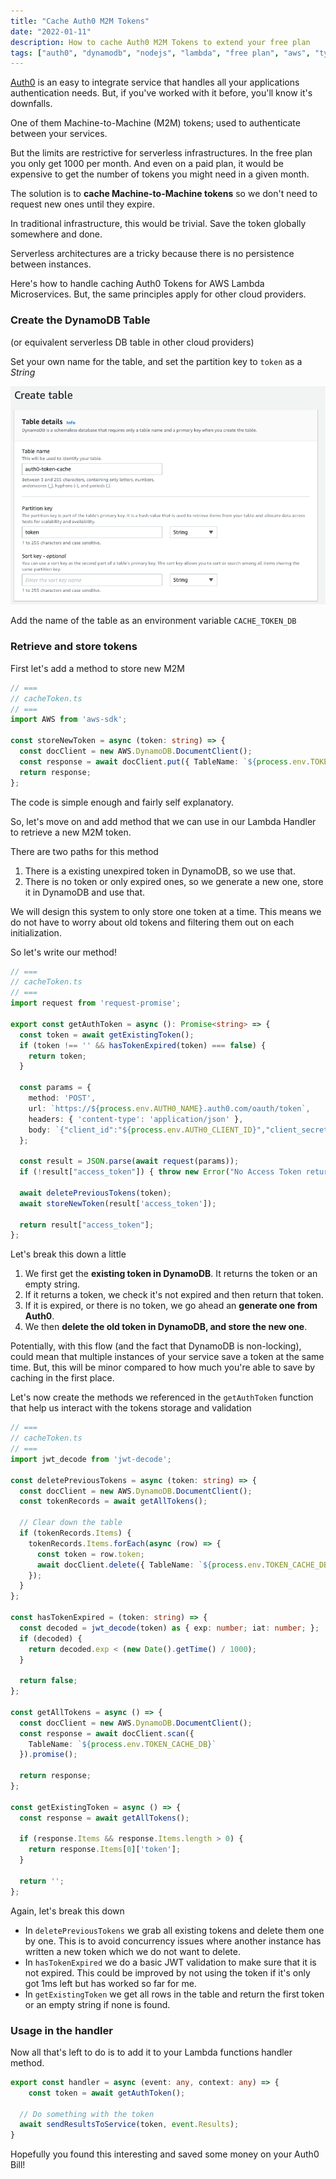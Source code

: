```yaml
---
title: "Cache Auth0 M2M Tokens"
date: "2022-01-11"
description: How to cache Auth0 M2M Tokens to extend your free plan
tags: ["auth0", "dynamodb", "nodejs", "lambda", "free plan", "aws", "typescript"]
---
```


[Auth0](https://auth0.com) is an easy to integrate service that handles all your applications authentication needs. But, if you've worked with it before, you'll know it's downfalls. 

One of them Machine-to-Machine (M2M) tokens; used to authenticate between your services. 

But the limits are restrictive for serverless infrastructures. In the free plan you only get 1000 per month. And even on a paid plan, it would be expensive to get the number of tokens you might need in a given month.

The solution is to **cache Machine-to-Machine tokens** so we don't need to request new ones until they expire. 

In traditional infrastructure, this would be trivial. Save the token globally somewhere and done.

Serverless architectures are a tricky because there is no persistence between instances.



Here's how to handle caching Auth0 Tokens for AWS Lambda Microservices. But, the same principles apply for other cloud providers.



### Create the DynamoDB Table

(or equivalent serverless DB table in other cloud providers)

Set your own name for the table, and set the partition key to `token` as a *String*



![Screenshot 2022-01-11 at 15.44.50](../../assets/images/dynamodb-creation.png)



Add the name of the table as an environment variable `CACHE_TOKEN_DB`



### Retrieve and store tokens

First let's add a method to store new M2M

```ts
// ===
// cacheToken.ts
// ===
import AWS from 'aws-sdk';

const storeNewToken = async (token: string) => {
  const docClient = new AWS.DynamoDB.DocumentClient();
  const response = await docClient.put({ TableName: `${process.env.TOKEN_CACHE_DB}`, Item: { token } }).promise();
  return response;
};
```



The code is simple enough and fairly self explanatory.

So, let's move on and add method that we can use in our Lambda Handler to retrieve a new M2M token.

There are two paths for this method

1. There is a existing unexpired token in DynamoDB, so we use that.
2. There is no token or only expired ones, so we generate a new one, store it in DynamoDB and use that.



We will design this system to only store one token at a time. This means we do not have to worry about old tokens and filtering them out on each initialization.



So let's write our method!

```ts
// ===
// cacheToken.ts
// ===
import request from 'request-promise';

export const getAuthToken = async (): Promise<string> => {
  const token = await getExistingToken();
  if (token !== '' && hasTokenExpired(token) === false) {
    return token;
  }

  const params = {
    method: 'POST',
    url: `https://${process.env.AUTH0_NAME}.auth0.com/oauth/token`,
    headers: { 'content-type': 'application/json' },
    body: `{"client_id":"${process.env.AUTH0_CLIENT_ID}","client_secret":"${process.env.AUTH0_CLIENT_SECRET}","audience":"${process.env.AUTH0_AUDIENCE}","grant_type":"client_credentials"}`,
  };

  const result = JSON.parse(await request(params));
  if (!result["access_token"]) { throw new Error("No Access Token returned"); }

  await deletePreviousTokens(token);
  await storeNewToken(result['access_token']);

  return result["access_token"];
};
```

Let's break this down a little

1. We first get the **existing token in DynamoDB**. It returns the token or an empty string.
2. If it returns a token, we check it's not expired and then return that token.
3. If it is expired, or there is no token, we go ahead an **generate one from Auth0**.
4. We then **delete the old token in DynamoDB, and store the new one**.



Potentially, with this flow (and the fact that DynamoDB is non-locking), could mean that multiple instances of your service save a token at the same time. But, this will be minor compared to how much you're able to save by caching in the first place.



Let's now create the methods we referenced in the `getAuthToken` function that help us interact with the tokens storage and validation

```ts
// ===
// cacheToken.ts
// ===
import jwt_decode from 'jwt-decode';

const deletePreviousTokens = async (token: string) => {
  const docClient = new AWS.DynamoDB.DocumentClient();
  const tokenRecords = await getAllTokens();

  // Clear down the table
  if (tokenRecords.Items) {
    tokenRecords.Items.forEach(async (row) => {
      const token = row.token;
      await docClient.delete({ TableName: `${process.env.TOKEN_CACHE_DB}`, Key: { "token": token } }).promise();
    });
  }
};

const hasTokenExpired = (token: string) => {
  const decoded = jwt_decode(token) as { exp: number; iat: number; };
  if (decoded) {
    return decoded.exp < (new Date().getTime() / 1000);
  }

  return false;
};

const getAllTokens = async () => {
  const docClient = new AWS.DynamoDB.DocumentClient();
  const response = await docClient.scan({
    TableName: `${process.env.TOKEN_CACHE_DB}`
  }).promise();

  return response;
};

const getExistingToken = async () => {
  const response = await getAllTokens();

  if (response.Items && response.Items.length > 0) {
    return response.Items[0]['token'];
  }

  return '';
};
```



Again, let's break this down

- In `deletePreviousTokens` we grab all existing tokens and delete them one by one. This is to avoid concurrency issues where another instance has written a new token which we do not want to delete.
- In `hasTokenExpired` we do a basic JWT validation to make sure that it is not expired. This could be improved by not using the token if it's only got 1ms left but has worked so far for me.
- In `getExistingToken` we get all rows in the table and return the first token or an empty string if none is found.



### Usage in the handler

Now all that's left to do is to add it to your Lambda functions handler method.

```ts
export const handler = async (event: any, context: any) => {
	const token = await getAuthToken();
  
  // Do something with the token
  await sendResultsToService(token, event.Results);
}
```



Hopefully you found this interesting and saved some money on your Auth0 Bill!
